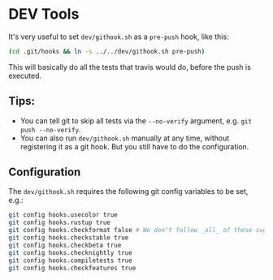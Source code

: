 # DEV Tools

It's very useful to set `dev/githook.sh` as a `pre-push` hook, like this:

```bash
(cd .git/hooks && ln -s ../../dev/githook.sh pre-push)
```

This will basically do all the tests that travis would do, before the push is
executed.

## Tips:

* You can tell git to skip all tests via the `--no-verify` argument,
  e.g. `git push --no-verify`.
* You can also run `dev/githook.sh` manually at any time, without
  registering it as a git hook. But you still have to do the configuration.

## Configuration

The `dev/githook.sh` requires the following git config variables to be set,
e.g.:

```bash
git config hooks.usecolor true
git config hooks.rustup true
git config hooks.checkformat false # We don't follow _all_ of these suggestions
git config hooks.checkstable true
git config hooks.checkbeta true
git config hooks.checknightly true
git config hooks.compiletests true
git config hooks.checkfeatures true
```
